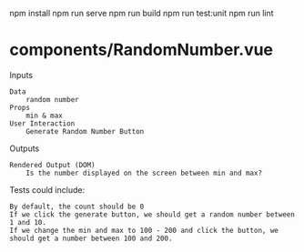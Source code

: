 npm install
npm run serve
npm run build
npm run test:unit
npm run lint


# components/RandomNumber.vue
Inputs

    Data
        random number
    Props
        min & max
    User Interaction
        Generate Random Number Button

Outputs

    Rendered Output (DOM)
        Is the number displayed on the screen between min and max?


Tests could include:

    By default, the count should be 0
    If we click the generate button, we should get a random number between 1 and 10.
    If we change the min and max to 100 - 200 and click the button, we should get a number between 100 and 200.
